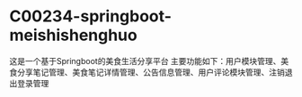 # C00234-springboot-meishishenghuo
这是一个基于Springboot的美食生活分享平台 主要功能如下：用户模块管理、美食分享笔记管理、美食笔记详情管理、公告信息管理、用户评论模块管理、注销退出登录管理

